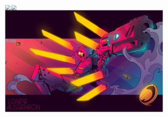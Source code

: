 <a href="https://github.com/anuraghazra/github-readme-stats">
  <img align="center" src="https://github-readme-stats.vercel.app/api?username=Pou-1&theme=transparent" />
</a>
<a href="https://github.com/anuraghazra/convoychat">
  <img align="center" height=200 src="https://github-readme-stats.vercel.app/api/top-langs?username=Pou-1&layout=compact&langs_count=8&card_width=320&theme=transparent" />
</a>
<img alt="Me Uwu" src="ultrakill.jpeg" />
